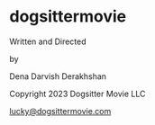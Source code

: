 # dogsittermovie

Written and Directed

by

Dena Darvish Derakhshan

Copyright 2023 Dogsitter Movie LLC


lucky@dogsittermovie.com

